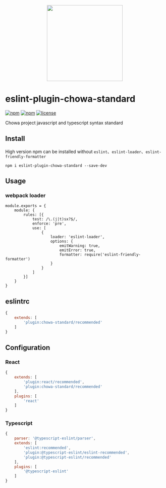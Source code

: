 <p align="center">
    <img src="http://upload.ouliu.net/i/20200108163318i47lq.png" width="240">
</p>

# eslint-plugin-chowa-standard

[![npm](https://img.shields.io/npm/v/eslint-plugin-chowa-standard.svg)](https://www.npmjs.com/package/eslint-plugin-chowa-standard)
[![npm](https://img.shields.io/npm/dm/eslint-plugin-chowa-standard.svg)](https://www.npmjs.com/package/eslint-plugin-chowa-standard)
[![license](https://img.shields.io/github/license/mashape/apistatus.svg?maxAge=2592000)](https://opensource.org/licenses/MIT)


Chowa project javascript and typescript syntax standard

## Install

High version npm can be installed without `eslint`、`eslint-loader`、`eslint-friendly-formatter`

```
npm i eslint-plugin-chowa-standard --save-dev
```

## Usage

### webpack loader

```
module.exports = {
    module: {
        rules: [{
            test: /\.(j|t)sx?$/,
            enforce: 'pre',
            use: [
                {
                    loader: 'eslint-loader',
                    options: {
                        emitWarning: true,
                        emitError: true,
                        formatter: require('eslint-friendly-formatter')
                    }
                }
            ]
        }]
    }
}

```
## eslintrc

```js
{
    extends: [
        'plugin:chowa-standard/recommended'
    ]
}
```


## Configuration

### React

```js
{
    extends: [
        'plugin:react/recommended',
        'plugin:chowa-standard/recommended'
    ],
    plugins: [
        'react'
    ]
}
```

### Typescript

```js
{
    parser: '@typescript-eslint/parser',
    extends: [
        'eslint:recommended',
        'plugin:@typescript-eslint/eslint-recommended',
        'plugin:@typescript-eslint/recommended'
    ],
    plugins: [
        '@typescript-eslint'
    ]
}
```
